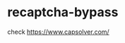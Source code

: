 # recaptcha-bypass
check https://www.capsolver.com/ 



















                                                                                                   